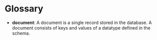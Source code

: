 # Glossary

  - **document**: A document is a single record stored in the database. A document consists of keys and values of a datatype defined in the schema.
